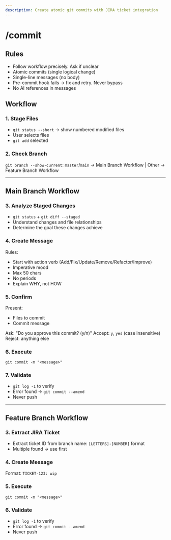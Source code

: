 ```yaml
---
description: Create atomic git commits with JIRA ticket integration
---
```


# /commit

## Rules

- Follow workflow precisely. Ask if unclear
- Atomic commits (single logical change)
- Single-line messages (no body)
- Pre-commit hook fails → fix and retry. Never bypass
- No AI references in messages

## Workflow

### 1. Stage Files

- `git status --short` → show numbered modified files
- User selects files
- `git add` selected

### 2. Check Branch

`git branch --show-current`: `master`/`main` → Main Branch Workflow | Other → Feature Branch Workflow

---

## Main Branch Workflow

### 3. Analyze Staged Changes

- `git status` + `git diff --staged`
- Understand changes and file relationships
- Determine the goal these changes achieve

### 4. Create Message

Rules:

- Start with action verb (Add/Fix/Update/Remove/Refactor/Improve)
- Imperative mood
- Max 50 chars
- No periods
- Explain WHY, not HOW

### 5. Confirm

Present:

- Files to commit
- Commit message

Ask: "Do you approve this commit? (y/n)"
Accept: `y`, `yes` (case insensitive)
Reject: anything else

### 6. Execute

`git commit -m "<message>"`

### 7. Validate

- `git log -1` to verify
- Error found → `git commit --amend`
- Never push

---

## Feature Branch Workflow

### 3. Extract JIRA Ticket

- Extract ticket ID from branch name: `[LETTERS]-[NUMBER]` format
- Multiple found → use first

### 4. Create Message

Format: `TICKET-123: wip`

### 5. Execute

`git commit -m "<message>"`

### 6. Validate

- `git log -1` to verify
- Error found → `git commit --amend`
- Never push
